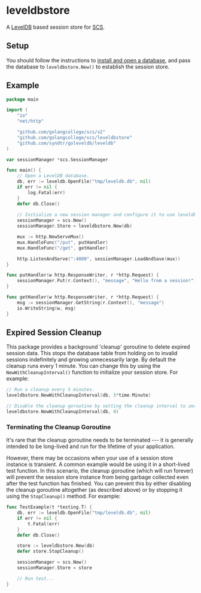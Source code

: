 # leveldbstore

A [LevelDB](https://github.com/syndtr/goleveldb) based session store for [SCS](https://github.com/golangcollege/scs).

## Setup

You should follow the instructions to [install and open a database](https://github.com/syndtr/goleveldb#installation), and pass the database to `leveldbstore.New()` to establish the session store.

## Example

```go
package main

import (
	"io"
	"net/http"

	"github.com/golangcollege/scs/v2"
	"github.com/golangcollege/scs/leveldbstore"
	"github.com/syndtr/goleveldb/leveldb"
)

var sessionManager *scs.SessionManager

func main() {
	// Open a LevelDB database.
	db, err := leveldb.OpenFile("tmp/leveldb.db", nil)
	if err != nil {
		log.Fatal(err)
	}
	defer db.Close()
	
	// Initialize a new session manager and configure it to use leveldbstore as the session store.
	sessionManager = scs.New()
	sessionManager.Store = leveldbstore.New(db)

	mux := http.NewServeMux()
	mux.HandleFunc("/put", putHandler)
	mux.HandleFunc("/get", getHandler)

	http.ListenAndServe(":4000", sessionManager.LoadAndSave(mux))
}

func putHandler(w http.ResponseWriter, r *http.Request) {
	sessionManager.Put(r.Context(), "message", "Hello from a session!")
}

func getHandler(w http.ResponseWriter, r *http.Request) {
	msg := sessionManager.GetString(r.Context(), "message")
	io.WriteString(w, msg)
}
```

## Expired Session Cleanup

This package provides a background 'cleanup' goroutine to delete expired session data. This stops the database table from holding on to invalid sessions indefinitely and growing unnecessarily large. By default the cleanup runs every 1 minute. You can change this by using the `NewWithCleanupInterval()` function to initialize your session store. For example:

```go
// Run a cleanup every 5 minutes.
leveldbstore.NewWithCleanupInterval(db, 5*time.Minute)

// Disable the cleanup goroutine by setting the cleanup interval to zero.
leveldbstore.NewWithCleanupInterval(db, 0)
```

### Terminating the Cleanup Goroutine

It's rare that the cleanup goroutine needs to be terminated --- it is generally intended to be long-lived and run for the lifetime of your application.

However, there may be occasions when your use of a session store instance is transient. A common example would be using it in a short-lived test function. In this scenario, the cleanup goroutine (which will run forever) will prevent the session store instance from being garbage collected even after the test function has finished. You can prevent this by either disabling the cleanup goroutine altogether (as described above) or by stopping it using the `StopCleanup()` method. For example:

```go
func TestExample(t *testing.T) {
	db, err := leveldb.OpenFile("tmp/leveldb.db", nil)
	if err != nil {
		t.Fatal(err)
	}
	defer db.Close()

	store := leveldbstore.New(db)
	defer store.StopCleanup()

	sessionManager = scs.New()
	sessionManager.Store = store

	// Run test...
}
```
